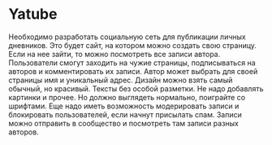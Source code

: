 # Yatube
Необходимо разработать социальную сеть для публикации личных дневников. Это будет сайт, на котором можно создать свою страницу. Если на нее зайти, то можно посмотреть все записи автора.
Пользователи смогут заходить на чужие страницы, подписываться на авторов и комментировать их записи.
Автор может выбрать для своей страницы имя и уникальный адрес. Дизайн можно взять самый обычный, но красивый.
Тексты без особой разметки. Не надо добавлять картинки и прочее. Но должно выглядеть нормально, поиграйте со шрифтами.
Еще надо иметь возможность модерировать записи и блокировать пользователей, если начнут присылать спам.
Записи можно отправить в сообщество и посмотреть там записи разных авторов.

